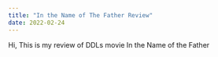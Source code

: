 ```yaml
---
title: "In the Name of The Father Review"
date: 2022-02-24
---
```


Hi, This is my review of DDLs movie In the Name of the Father
